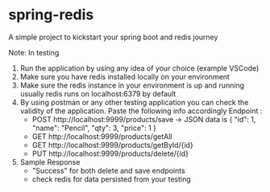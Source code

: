# spring-redis
A simple project to kickstart your spring boot and redis journey

Note: In testing
1. Run the application by using any idea of your choice (example VSCode)
2. Make sure you have redis installed locally on your environment
3. Make sure the redis instance in your environment is up and running usually redis runs on localhost:6379 by default
5. By using postman or any other testing application you can check the validity of the application. Paste the following info accordingly
   Endpoint :
     - POST http://localhost:9999/products/save -> JSON data is 
     {
       "id": 1,
       "name": "Pencil",
       "qty": 3,
       "price": 1
     }
     - GET http://localhost:9999/products/getAll
     - GET http://localhost:9999/products/getById/{id}
     - PUT http://localhost:9999/products/delete/{id}
7. Sample Response
   - "Success" for both delete and save endpoints
   - check redis for data persisted from your testing
